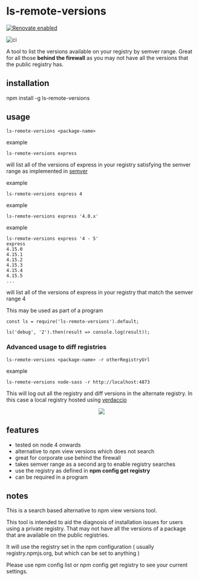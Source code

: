 # ls-remote-versions

[![Renovate enabled](https://img.shields.io/badge/renovate-enabled-brightgreen.svg)](https://renovatebot.com/)

![ci](https://github.com/ghinks/ls-remote-versions/workflows/ci/badge.svg)

A tool to list the versions available on your registry by semver range. Great for all those **behind the firewall** as you may not have all
the versions that the public registry has.

## installation

npm install -g ls-remote-versions

## usage

```
ls-remote-versions <package-name>
```

example


```
ls-remote-versions express
```

will list all of the versions of express in your registry satisfying the semver range as implemented in [semver](https://www.npmjs.com/package/semver)


example
```
ls-remote-versions express 4
```

example
```
ls-remote-versions express '4.0.x'
```

example
```
ls-remote-versions express '4 - 5'
express
4.15.0
4.15.1
4.15.2
4.15.3
4.15.4
4.15.5
...
```

will list all of the versions of express in your registry that match the semver range 4

This may be used as part of a program

```
const ls = require('ls-remote-versions').default;

ls('debug', '2').then(result => console.log(result));
```

### Advanced usage to diff registries

```
ls-remote-versions <package-name> -r otherRegistryUrl
```

example
```
ls-remote-versions node-sass -r http://localhost:4873
```

This will log out all the registry and diff versions in the alternate registry.
In this case a local registry hosted using [verdaccio](https://www.npmjs.com/package/verdaccio)


<p align="center">
	<img src="https://cdn.rawgit.com/ghinks/ls-remote-versions/feature/lsr-alt-reg-gif/lsr-alt-registry.gif">
</p>

## features

- tested on node 4 onwards
- alternative to npm view <package-name> versions which does not search
- great for corporate use behind the firewall
- takes semver range as a second arg to enable registry searches
- use the registry as defined in **npm config get registry**
- can be required in a program


## notes

This is a search based alternative to npm view <package-name> versions tool.

This tool is intended to aid the diagnosis of installation issues for users using a private registry. That may not have
all the versions of a package that are available on the public registries.

It will use the registry set in the npm configuration ( usually registry.npmjs.org, but which can be set to anything )

Please use npm config list or npm config get registry to see your current settings.
